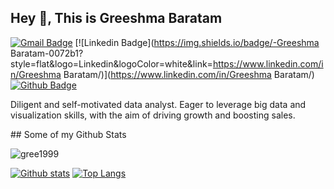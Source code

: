
## Hey 👋, This is Greeshma Baratam
[![Gmail Badge](https://img.shields.io/badge/-greeshmab1999@gmail.com-c14438?style=flat&logo=Gmail&logoColor=white&link=mailto:greeshmab1999@gmail.com)](mailto:greeshmab1999@gmail.com) 
[![Linkedin Badge](https://img.shields.io/badge/-Greeshma Baratam-0072b1?style=flat&logo=Linkedin&logoColor=white&link=https://www.linkedin.com/in/Greeshma Baratam/)](https://www.linkedin.com/in/Greeshma Baratam/) [![Github Badge](https://img.shields.io/badge/-gree1999-grey?style=flat&logo=github&logoColor=white&link=https://github.com/gree1999/)](https://www.github.com/gree1999/) <p align='left'>Diligent and self-motivated data analyst. Eager to leverage big data and visualization skills, with the aim of driving growth and boosting sales. 
</p>
## Some of my Github Stats
<p align=left> <img src=https://komarev.com/ghpvc/?username=gree1999 alt=gree1999 /> </p>

[![Github stats](https://github-readme-stats.vercel.app/api?username=gree1999&show_icons=true&include_all_commits=true)](https://github.com/gree1999/github-readme-stats)
[![Top Langs](https://github-readme-stats.vercel.app/api/top-langs/?username=gree1999&layout=compact)](https://github.com/gree1999/github-readme-stats)
